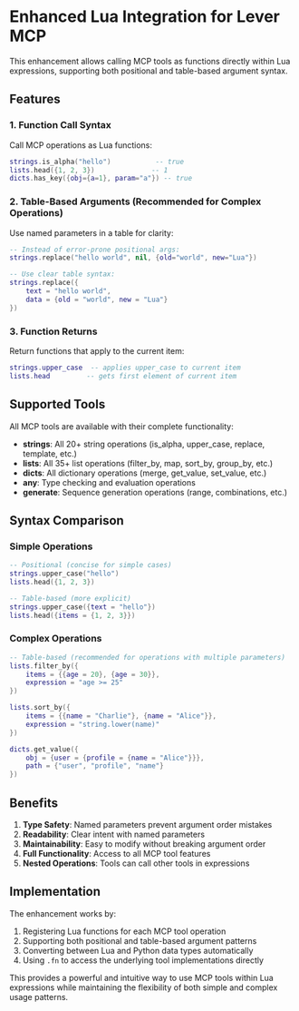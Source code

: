 # Enhanced Lua Integration for Lever MCP

This enhancement allows calling MCP tools as functions directly within Lua expressions, supporting both positional and table-based argument syntax.

## Features

### 1. Function Call Syntax
Call MCP operations as Lua functions:
```lua
strings.is_alpha("hello")           -- true
lists.head({1, 2, 3})              -- 1
dicts.has_key({obj={a=1}, param="a"}) -- true
```

### 2. Table-Based Arguments (Recommended for Complex Operations)
Use named parameters in a table for clarity:
```lua
-- Instead of error-prone positional args:
strings.replace("hello world", nil, {old="world", new="Lua"})

-- Use clear table syntax:
strings.replace({
    text = "hello world",
    data = {old = "world", new = "Lua"}
})
```

### 3. Function Returns
Return functions that apply to the current item:
```lua
strings.upper_case  -- applies upper_case to current item
lists.head         -- gets first element of current item
```

## Supported Tools

All MCP tools are available with their complete functionality:

- **strings**: All 20+ string operations (is_alpha, upper_case, replace, template, etc.)
- **lists**: All 35+ list operations (filter_by, map, sort_by, group_by, etc.)
- **dicts**: All dictionary operations (merge, get_value, set_value, etc.)
- **any**: Type checking and evaluation operations
- **generate**: Sequence generation operations (range, combinations, etc.)

## Syntax Comparison

### Simple Operations
```lua
-- Positional (concise for simple cases)
strings.upper_case("hello")
lists.head({1, 2, 3})

-- Table-based (more explicit)
strings.upper_case({text = "hello"})
lists.head({items = {1, 2, 3}})
```

### Complex Operations
```lua
-- Table-based (recommended for operations with multiple parameters)
lists.filter_by({
    items = {{age = 20}, {age = 30}},
    expression = "age >= 25"
})

lists.sort_by({
    items = {{name = "Charlie"}, {name = "Alice"}},
    expression = "string.lower(name)"
})

dicts.get_value({
    obj = {user = {profile = {name = "Alice"}}},
    path = {"user", "profile", "name"}
})
```

## Benefits

1. **Type Safety**: Named parameters prevent argument order mistakes
2. **Readability**: Clear intent with named parameters
3. **Maintainability**: Easy to modify without breaking argument order
4. **Full Functionality**: Access to all MCP tool features
5. **Nested Operations**: Tools can call other tools in expressions

## Implementation

The enhancement works by:
1. Registering Lua functions for each MCP tool operation
2. Supporting both positional and table-based argument patterns
3. Converting between Lua and Python data types automatically
4. Using `.fn` to access the underlying tool implementations directly

This provides a powerful and intuitive way to use MCP tools within Lua expressions while maintaining the flexibility of both simple and complex usage patterns.
